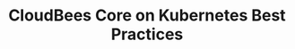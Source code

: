 ---
  title: "CloudBees Core on Kubernetes Best Practices"
  description: "This series will explore best practices for running CloudBees Core v2 on Kubernetes. We will explore best practices for leveraging built-in Kubernetes features and additional Kubernetes native tools to enhance aspects of security, performance and scalability for Core v2 on Kubernetes."
  photo: "locks.png"
  photoCaption: "Photograph by Kurt Madel ©2019"
---